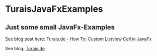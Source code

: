 # TuraisJavaFxExamples

## Just some small JavaFx-Examples

See blog post here: [Turais.de - How To: Custom Listview Cell in JavaFx](https://www.turais.de/how-to-custom-listview-cell-in-javafx)

See blog: [Turais.de](https://www.turais.de)